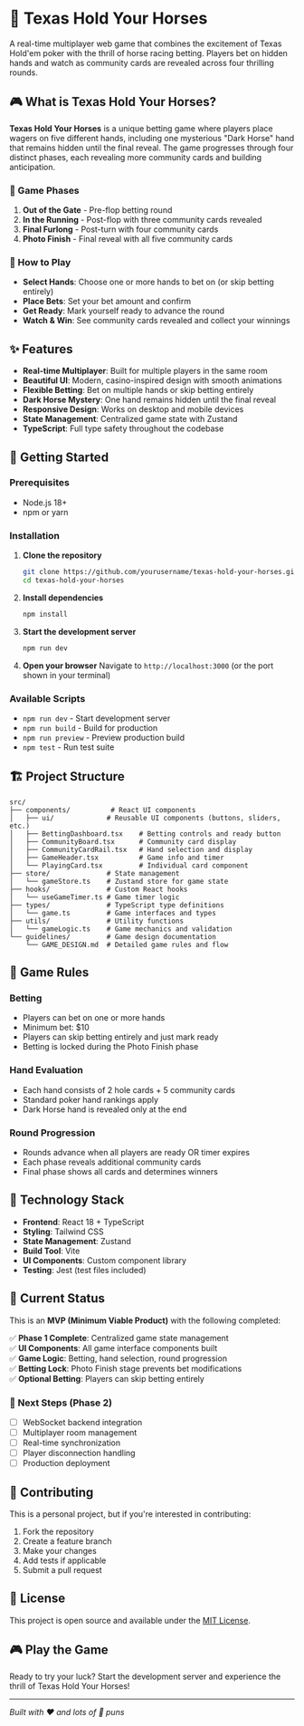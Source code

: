 # 🐎 Texas Hold Your Horses

A real-time multiplayer web game that combines the excitement of Texas Hold'em poker with the thrill of horse racing betting. Players bet on hidden hands and watch as community cards are revealed across four thrilling rounds.

## 🎮 What is Texas Hold Your Horses?

**Texas Hold Your Horses** is a unique betting game where players place wagers on five different hands, including one mysterious "Dark Horse" hand that remains hidden until the final reveal. The game progresses through four distinct phases, each revealing more community cards and building anticipation.

### 🏇 Game Phases

1. **Out of the Gate** - Pre-flop betting round
2. **In the Running** - Post-flop with three community cards revealed
3. **Final Furlong** - Post-turn with four community cards
4. **Photo Finish** - Final reveal with all five community cards

### 🎯 How to Play

- **Select Hands**: Choose one or more hands to bet on (or skip betting entirely)
- **Place Bets**: Set your bet amount and confirm
- **Get Ready**: Mark yourself ready to advance the round
- **Watch & Win**: See community cards revealed and collect your winnings

## ✨ Features

- **Real-time Multiplayer**: Built for multiple players in the same room
- **Beautiful UI**: Modern, casino-inspired design with smooth animations
- **Flexible Betting**: Bet on multiple hands or skip betting entirely
- **Dark Horse Mystery**: One hand remains hidden until the final reveal
- **Responsive Design**: Works on desktop and mobile devices
- **State Management**: Centralized game state with Zustand
- **TypeScript**: Full type safety throughout the codebase

## 🚀 Getting Started

### Prerequisites

- Node.js 18+ 
- npm or yarn

### Installation

1. **Clone the repository**
   ```bash
   git clone https://github.com/yourusername/texas-hold-your-horses.git
   cd texas-hold-your-horses
   ```

2. **Install dependencies**
   ```bash
   npm install
   ```

3. **Start the development server**
   ```bash
   npm run dev
   ```

4. **Open your browser**
   Navigate to `http://localhost:3000` (or the port shown in your terminal)

### Available Scripts

- `npm run dev` - Start development server
- `npm run build` - Build for production
- `npm run preview` - Preview production build
- `npm test` - Run test suite

## 🏗️ Project Structure

```
src/
├── components/          # React UI components
│   ├── ui/             # Reusable UI components (buttons, sliders, etc.)
│   ├── BettingDashboard.tsx    # Betting controls and ready button
│   ├── CommunityBoard.tsx      # Community card display
│   ├── CommunityCardRail.tsx   # Hand selection and display
│   ├── GameHeader.tsx          # Game info and timer
│   └── PlayingCard.tsx         # Individual card component
├── store/              # State management
│   └── gameStore.ts    # Zustand store for game state
├── hooks/              # Custom React hooks
│   └── useGameTimer.ts # Game timer logic
├── types/              # TypeScript type definitions
│   └── game.ts         # Game interfaces and types
├── utils/              # Utility functions
│   └── gameLogic.ts    # Game mechanics and validation
└── guidelines/         # Game design documentation
    └── GAME_DESIGN.md  # Detailed game rules and flow
```

## 🎲 Game Rules

### Betting
- Players can bet on one or more hands
- Minimum bet: $10
- Players can skip betting entirely and just mark ready
- Betting is locked during the Photo Finish phase

### Hand Evaluation
- Each hand consists of 2 hole cards + 5 community cards
- Standard poker hand rankings apply
- Dark Horse hand is revealed only at the end

### Round Progression
- Rounds advance when all players are ready OR timer expires
- Each phase reveals additional community cards
- Final phase shows all cards and determines winners

## 🔧 Technology Stack

- **Frontend**: React 18 + TypeScript
- **Styling**: Tailwind CSS
- **State Management**: Zustand
- **Build Tool**: Vite
- **UI Components**: Custom component library
- **Testing**: Jest (test files included)

## 🚧 Current Status

This is an **MVP (Minimum Viable Product)** with the following completed:

✅ **Phase 1 Complete**: Centralized game state management  
✅ **UI Components**: All game interface components built  
✅ **Game Logic**: Betting, hand selection, round progression  
✅ **Betting Lock**: Photo Finish stage prevents bet modifications  
✅ **Optional Betting**: Players can skip betting entirely  

### 🎯 Next Steps (Phase 2)

- [ ] WebSocket backend integration
- [ ] Multiplayer room management
- [ ] Real-time synchronization
- [ ] Player disconnection handling
- [ ] Production deployment

## 🤝 Contributing

This is a personal project, but if you're interested in contributing:

1. Fork the repository
2. Create a feature branch
3. Make your changes
4. Add tests if applicable
5. Submit a pull request

## 📄 License

This project is open source and available under the [MIT License](LICENSE).

## 🎮 Play the Game

Ready to try your luck? Start the development server and experience the thrill of Texas Hold Your Horses!

---

*Built with ❤️ and lots of 🐎 puns*  
